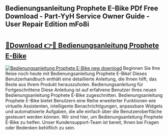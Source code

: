 ## Bedienungsanleitung Prophete E-Bike PDf Free Download - Part-YyH Service Owner Guide - User Repair Edition mFo8i

# <h2><a href="http://df11ss.blite.top/?on=Bedienungsanleitung+Prophete+E-Bike">🔗Download 👉🔴 Bedienungsanleitung Prophete E-Bike</a></h2>

[![Bedienungsanleitung Prophete E-Bike new download](https://i.imgur.com/lujVjoI.png)](http://df11ss.blite.top/?on=Bedienungsanleitung+Prophete+E-Bike)
Beginnen Sie Ihre Reise noch heute mit Bedienungsanleitung Prophete E-Bike! Dieses Benutzerhandbuch enthält eine detaillierte Anleitung, die Ihnen hilft, das Beste aus Ihrem Produkt herauszuholen. Bedienungsanleitung für Fortgeschrittene Diese Anleitung ist auf erfahrene Benutzer Ihres neuen Bedienungsanleitung Prophete E-Bike zugeschnitten. Bedienungsanleitung Prophete E-Bike bietet Benutzern eine Reihe erweiterter Funktionen wie virtuelle Assistenten, intelligente Benachrichtigungen, anpassbare Widgets und automatisierte Aufgaben, die alle einfach über die Benutzeroberfläche gesteuert werden können. Wir sind hier, um Bedienungsanleitung Prophete E-Bike zu helfen. Unser Kundensupport-Team ist bereit, Ihnen bei Fragen oder Bedenken behilflich zu sein.
